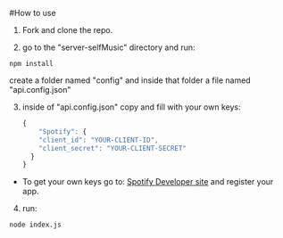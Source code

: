 #How to use
1. Fork and clone the repo.

2. go to the "server-selfMusic" directory and run:
  
  `npm install`
  
  create a folder named "config" and inside that folder a file named "api.config.json"

3. inside of "api.config.json" copy and fill with your own keys:
    ```javascript
    {
        "Spotify": {
        "client_id": "YOUR-CLIENT-ID",
        "client_secret": "YOUR-CLIENT-SECRET"
      }
    }
    ```
  * To get your own keys go to: [Spotify Developer site](https://developer.spotify.com/my-applications/) and register your app.


4. run:

  `node index.js`
